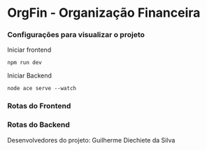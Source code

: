 # OrgFin - Organização Financeira

### Configurações para visualizar o projeto

Iniciar frontend

```
npm run dev
```

Iniciar Backend

```
node ace serve --watch
```

### Rotas do Frontend


### Rotas do Backend
















Desenvolvedores do projeto: Guilherme Diechiete da Silva

